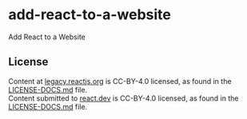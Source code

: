 # add-react-to-a-website
Add React to a Website

## License
Content at [legacy.reactjs.org](https://legacy.reactjs.org/) is CC-BY-4.0 licensed, as found in the [LICENSE-DOCS.md](https://github.com/reactjs/legacy.reactjs.org/blob/main/LICENSE-DOCS.md) file.  
Content submitted to [react.dev](https://react.dev/) is CC-BY-4.0 licensed, as found in the [LICENSE-DOCS.md](https://github.com/reactjs/react.dev/blob/main/LICENSE-DOCS.md) file.
